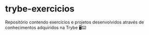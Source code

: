 # trybe-exercicios

Repositório contendo exercícios e projetos desenvolvidos através de conhecimentos adquiridos na Trybe 🖥️⌨️
